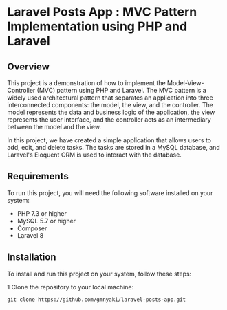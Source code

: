 # Laravel Posts App : MVC Pattern Implementation using PHP and Laravel 
## Overview 
This project is a demonstration of how to implement the Model-View-Controller (MVC) pattern using PHP and Laravel. The MVC pattern is a widely used architectural pattern that separates an application into three interconnected components: the model, the view, and the controller. The model represents the data and business logic of the application, the view represents the user interface, and the controller acts as an intermediary between the model and the view.

In this project, we have created a simple application that allows users to add, edit, and delete tasks. The tasks are stored in a MySQL database, and Laravel's Eloquent ORM is used to interact with the database.

## Requirements

To run this project, you will need the following software installed on your system:

- PHP 7.3 or higher
- MySQL 5.7 or higher
- Composer
- Laravel 8

## Installation
To install and run this project on your system, follow these steps:

1 Clone the repository to your local machine:
```
git clone https://github.com/gmnyaki/laravel-posts-app.git 

```
